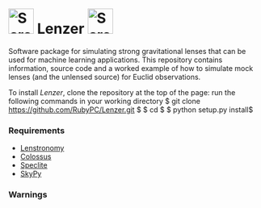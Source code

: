 # <img width="50" alt="Screenshot 2023-08-02 at 11 16 35" src="https://github.com/RubyPC/Lenzer/assets/106536925/cdfa0b30-39f0-451f-acbd-656e139ee911"> Lenzer <img width="50" alt="Screenshot 2023-08-02 at 11 16 35" src="https://github.com/RubyPC/Lenzer/assets/106536925/cdfa0b30-39f0-451f-acbd-656e139ee911">

Software package for simulating strong gravitational lenses that can be used for machine learning applications. This repository contains information, source code and a worked example of  how to simulate mock lenses (and the unlensed source) for Euclid observations.

To install *Lenzer*, clone the repository at the top of the page: run the following commands in your working directory
$ git clone https://github.com/RubyPC/Lenzer.git <desired location>$
$ cd <desired location>$
$ python setup.py install$

### Requirements 
* [Lenstronomy](https://lenstronomy.readthedocs.io/en/latest/)
* [Colossus](https://ui.adsabs.harvard.edu/abs/2018ApJS..239...35D/abstract)
* [Speclite](https://speclite.readthedocs.io/en/latest/)
* [SkyPy](https://pypi.org/project/skypy/)

### Warnings 
